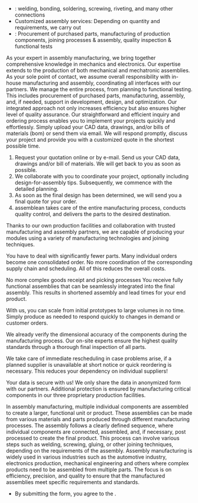  * : welding, bonding, soldering, screwing, riveting, and many other connections
  * Customized assembly services: Depending on quantity and requirements, we carry out 
  * : Procurement of purchased parts, manufacturing of production components, joining processes & assembly, quality inspection & functional tests

As your expert in assembly manufacturing, we bring together comprehensive
knowledge in mechanics and electronics. Our expertise extends to the production
of both mechanical and mechatronic assemblies. As your sole point of contact, we
assume overall responsibility with in-house manufacturing and assembly,
coordinating all interfaces with our partners. We manage the entire process,
from planning to functional testing. This includes procurement of purchased
parts, manufacturing, assembly, and, if needed, support in development, design,
and optimization. Our integrated approach not only increases efficiency but also
ensures higher level of quality assurance. Our straightforward and efficient
inquiry and ordering process enables you to implement your projects quickly and
effortlessly. Simply upload your CAD data, drawings, and/or bills of materials
(bom) or send them via email. We will respond promptly, discuss your project and
provide you with a customized quote in the shortest possible time.

  1. Request your quotation online or by e-mail. Send us your CAD data, drawings and/or bill of materials. We will get back to you as soon as possible.
  2. We collaborate with you to coordinate your project, optionally including design-for-assembly tips. Subsequently, we commence with the detailed planning.
  3. As soon as the final design has been determined, we will send you a final quote for your order.
  4. assemblean takes care of the entire manufacturing process, conducts quality control, and delivers the parts to the desired destination.

Thanks to our own production facilities and collaboration with trusted
manufacturing and assembly partners, we are capable of producing your modules
using a variety of manufacturing technologies and joining techniques.

You have to deal with significantly fewer parts. Many individual orders become
one consolidated order. No more coordination of the corresponding supply chain
and scheduling. All of this reduces the overall costs.

No more complex goods receipt and picking processes You receive fully functional
assemblies that can be seamlessly integrated into the final assembly. This
results in shortened assembly and lead times for your end product.

With us, you can scale from initial prototypes to large volumes in no time.
Simply produce as needed to respond quickly to changes in demand or customer
orders.

We already verify the dimensional accuracy of the components during the
manufacturing process. Our on-site experts ensure the highest quality standards
through a thorough final inspection of all parts.

We take care of immediate rescheduling in case problems arise, if a planned
supplier is unavailable at short notice or quick reordering is necessary. This
reduces your dependency on individual suppliers!

Your data is secure with us! We only share the data in anonymized form with our
partners. Additional protection is ensured by manufacturing critical components
in our three proprietary production facilities.

In assembly manufacturing, multiple individual components are assembled to
create a larger, functional unit or product. These assemblies can be made from
various materials and parts produced through different manufacturing processes.
The assembly follows a clearly defined sequence, where individual components are
connected, assembled, and, if necessary, post processed to create the final
product. This process can involve various steps such as welding, screwing,
gluing, or other joining techniques, depending on the requirements of the
assembly. Assembly manufacturing is widely used in various industries such as
the automotive industry, electronics production, mechanical engineering and
others where complex products need to be assembled from multiple parts. The
focus is on efficiency, precision, and quality to ensure that the manufactured
assemblies meet specific requirements and standards.

* By submitting the form, you agree to the .

